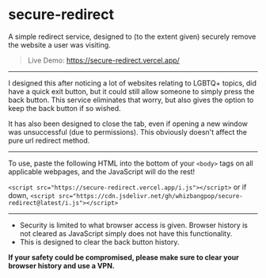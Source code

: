 # secure-redirect
A simple redirect service, designed to (to the extent given) securely remove the website a user was visiting.

> Live Demo: https://secure-redirect.vercel.app/

---

I designed this after noticing a lot of websites relating to LGBTQ+ topics, did have a quick exit button, but it could still allow someone to simply press the back button. This service eliminates that worry, but also gives the option to keep the back button if so wished. 

It has also been designed to close the tab, even if opening a new window was unsuccessful (due to permissions). This obviously doesn't affect the pure url redirect method.

---

To use, paste the following HTML into the bottom of your `<body>` tags on all applicable webpages, and the JavaScript will do the rest!

`<script src="https://secure-redirect.vercel.app/i.js"></script>` or if down, `<script src="https://cdn.jsdelivr.net/gh/whizbangpop/secure-redirect@latest/i.js"></script>`

---

* Security is limited to what browser access is given. Browser history is not cleared as JavaScript simply does not have this functionality.
* This is designed to clear the back button history.  

**If your safety could be compromised, please make sure to clear your browser history and use a VPN.** 
